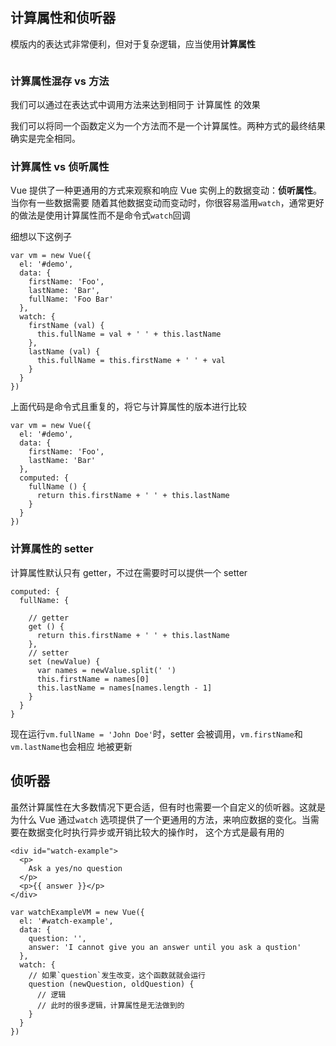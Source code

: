 ## 计算属性和侦听器

模版内的表达式非常便利，但对于复杂逻辑，应当使用**计算属性**

```

```

### 计算属性混存 vs 方法

我们可以通过在表达式中调用方法来达到相同于 计算属性 的效果

我们可以将同一个函数定义为一个方法而不是一个计算属性。两种方式的最终结果确实是完全相同。

### 计算属性 vs 侦听属性

Vue 提供了一种更通用的方式来观察和响应 Vue 实例上的数据变动：**侦听属性**。当你有一些数据需要
随着其他数据变动而变动时，你很容易滥用`watch`，通常更好的做法是使用计算属性而不是命令式`watch`回调

细想以下这例子

```
var vm = new Vue({
  el: '#demo',
  data: {
    firstName: 'Foo',
    lastName: 'Bar',
    fullName: 'Foo Bar'
  },
  watch: {
    firstName (val) {
      this.fullName = val + ' ' + this.lastName
    },
    lastName (val) {
      this.fullName = this.firstName + ' ' + val
    }
  }
})
```

上面代码是命令式且重复的，将它与计算属性的版本进行比较

```
var vm = new Vue({
  el: '#demo',
  data: {
    firstName: 'Foo',
    lastName: 'Bar'
  },
  computed: {
    fullName () {
      return this.firstName + ' ' + this.lastName
    }
  }
})
```

### 计算属性的 setter

计算属性默认只有 getter，不过在需要时可以提供一个 setter

```
computed: {
  fullName: {

    // getter
    get () {
      return this.firstName + ' ' + this.lastName
    },
    // setter
    set (newValue) {
      var names = newValue.split(' ')
      this.firstName = names[0]
      this.lastName = names[names.length - 1]
    }
  }
}
```

现在运行`vm.fullName = 'John Doe'`时，setter 会被调用，`vm.firstName`和`vm.lastName`也会相应
地被更新

## 侦听器

虽然计算属性在大多数情况下更合适，但有时也需要一个自定义的侦听器。这就是为什么 Vue 通过`watch`
选项提供了一个更通用的方法，来响应数据的变化。当需要在数据变化时执行异步或开销比较大的操作时，
这个方式是最有用的

```
<div id="watch-example">
  <p>
    Ask a yes/no question
  </p>
  <p>{{ answer }}</p>
</div>
```

```
var watchExampleVM = new Vue({
  el: '#watch-example',
  data: {
    question: '',
    answer: 'I cannot give you an answer until you ask a qustion'
  },
  watch: {
    // 如果`question`发生改变，这个函数就就会运行
    question (newQuestion, oldQuestion) {
      // 逻辑
      // 此时的很多逻辑，计算属性是无法做到的
    }
  }
})
```
